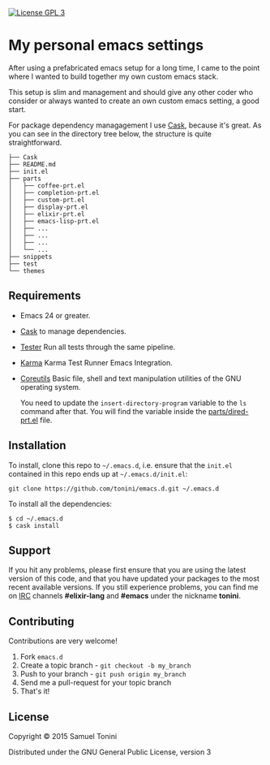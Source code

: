 [![License GPL 3][badge-license]](http://www.gnu.org/licenses/gpl-3.0.txt)

# My personal emacs settings

After using a prefabricated emacs setup for a long time, I came to the point where I wanted to build
together my own custom emacs stack.

This setup is slim and management and should give any other coder who consider or always wanted to
create an own custom emacs setting, a good start.

For package dependency managagement I use [Cask](https://github.com/cask/cask), because it's great. As you can see in the directory tree below,
the structure is quite straightforward.

```shell
├── Cask
├── README.md
├── init.el
├── parts
│   ├── coffee-prt.el
│   ├── completion-prt.el
│   ├── custom-prt.el
│   ├── display-prt.el
│   ├── elixir-prt.el
│   ├── emacs-lisp-prt.el
│   ├── ...
│   ├── ...
│   ├── ...
│   └── ...
├── snippets
├── test
└── themes
```

## Requirements

* Emacs 24 or greater.
* [Cask](https://github.com/cask/cask) to manage dependencies.
* [Tester](https://github.com/tonini/tester.el) Run all tests through the same pipeline.
* [Karma](https://github.com/tonini/karma.el) Karma Test Runner Emacs Integration.
* [Coreutils](http://rudix.org/packages/coreutils.html) Basic file, shell and text manipulation utilities of the GNU operating system.

  You need to update the `insert-directory-program` variable to the `ls` command after that. You will find the
  variable inside the [parts/dired-prt.el](parts/dired-prt.el) file.

## Installation

To install, clone this repo to `~/.emacs.d`, i.e. ensure that the `init.el` contained in this repo ends up at `~/.emacs.d/init.el`:

```shell
git clone https://github.com/tonini/emacs.d.git ~/.emacs.d
```

To install all the dependencies:

```shell
$ cd ~/.emacs.d
$ cask install
```

## Support

If you hit any problems, please first ensure that you are using the latest version of this code,
and that you have updated your packages to the most recent available versions.
If you still experience problems, you can find me on [IRC](http://de.wikipedia.org/wiki/Internet_Relay_Chat) channels **#elixir-lang** and **#emacs** under the nickname **tonini**.

## Contributing

Contributions are very welcome!

1. Fork `emacs.d`
2. Create a topic branch - `git checkout -b my_branch`
4. Push to your branch - `git push origin my_branch`
5. Send me a pull-request for your topic branch
6. That's it!

## License

Copyright © 2015 Samuel Tonini

Distributed under the GNU General Public License, version 3

[badge-license]: https://img.shields.io/badge/license-GPL_3-green.svg
